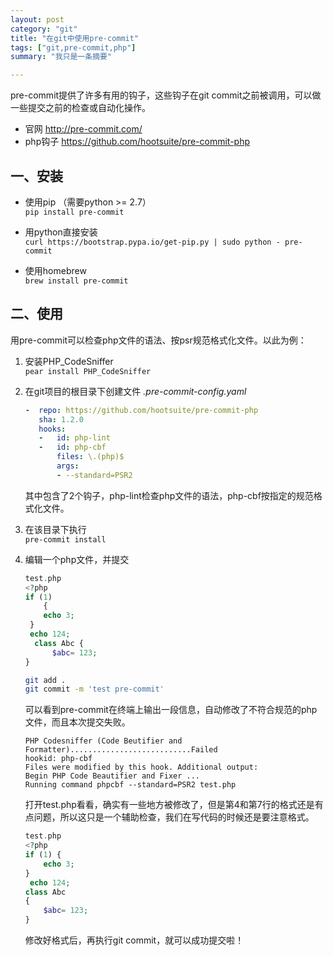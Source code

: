 ```yaml
---
layout: post
category: "git"
title: "在git中使用pre-commit"
tags: ["git,pre-commit,php"]
summary: "我只是一条摘要"

---
```


pre-commit提供了许多有用的钩子，这些钩子在git commit之前被调用，可以做一些提交之前的检查或自动化操作。
* 官网 http://pre-commit.com/
* php钩子 https://github.com/hootsuite/pre-commit-php

## 一、安装
* 使用pip （需要python >= 2.7）  
    `pip install pre-commit`

* 用python直接安装  
    `curl https://bootstrap.pypa.io/get-pip.py | sudo python - pre-commit`

* 使用homebrew  
    `brew install pre-commit`

## 二、使用
用pre-commit可以检查php文件的语法、按psr规范格式化文件。以此为例：  
1. 安装PHP_CodeSniffer  
    `pear install PHP_CodeSniffer`
2. 在git项目的根目录下创建文件 *.pre-commit-config.yaml*
    ```yaml
    -  repo: https://github.com/hootsuite/pre-commit-php
       sha: 1.2.0
       hooks:
       -   id: php-lint
       -   id: php-cbf
           files: \.(php)$
           args:
           - --standard=PSR2
    ```
    其中包含了2个钩子，php-lint检查php文件的语法，php-cbf按指定的规范格式化文件。

3. 在该目录下执行  
    `pre-commit install`

4. 编辑一个php文件，并提交
    ```php
    test.php
    <?php
    if (1)
        {
        echo 3;
     }
     echo 124;
      class Abc {
          $abc= 123;
    }
    ```
    ```bash
    git add .
    git commit -m 'test pre-commit'
    ```

    可以看到pre-commit在终端上输出一段信息，自动修改了不符合规范的php文件，而且本次提交失败。
    ```
    PHP Codesniffer (Code Beutifier and Formatter)...........................Failed
    hookid: php-cbf
    Files were modified by this hook. Additional output:
    Begin PHP Code Beautifier and Fixer ...
    Running command phpcbf --standard=PSR2 test.php
    ```

    打开test.php看看，确实有一些地方被修改了，但是第4和第7行的格式还是有点问题，所以这只是一个辅助检查，我们在写代码的时候还是要注意格式。
    ```php
    test.php
    <?php
    if (1) {
        echo 3;
    }
     echo 124;
    class Abc
    {
        $abc= 123;
    }
    ```

    修改好格式后，再执行git commit，就可以成功提交啦！
